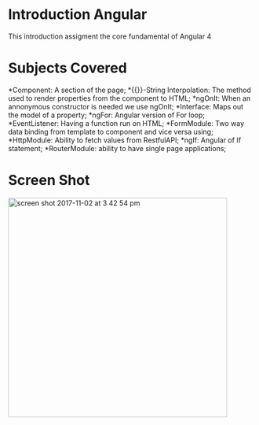 # Introduction Angular

This introduction assigment the core fundamental of Angular 4 

# Subjects Covered

*Component: A section of the page;
*{{}}-String Interpolation: The method used to render properties from the component to HTML;
*ngOnIt: When an annonymous constructor is needed we use ngOnIt;
*Interface: Maps out the model of a property;
*ngFor: Angular version of For loop;
*EventListener: Having a function run on HTML;
*FormModule: Two way data binding from template to component and vice versa using;
*HttpModule: Ability to fetch values from RestfulAPI;
*ngIf: Angular of If statement;
*RouterModule: ability to have single page applications;

# Screen Shot

<img width="446" alt="screen shot 2017-11-02 at 3 42 54 pm" src="https://user-images.githubusercontent.com/28902787/32353926-6b13dd64-bff5-11e7-9447-9d664a831325.png">
